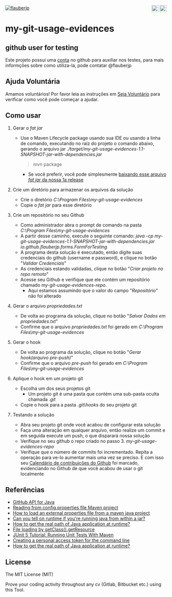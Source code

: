 [![flauberjp](https://circleci.com/gh/flauberjp/my-git-usage-evidences.svg?style=shield)](https://circleci.com/gh/flauberjp/my-git-usage-evidences/tree/master) <a href="README.pt_br.md"><img align="right" src="https://emojipedia-us.s3.dualstack.us-west-1.amazonaws.com/thumbs/240/google/241/flag-brazil_1f1e7-1f1f7.png" width="22"></a> <a href="../README.md"><img align="right" src="https://emojipedia-us.s3.dualstack.us-west-1.amazonaws.com/thumbs/240/google/241/flag-united-states_1f1fa-1f1f8.png" width="22"></a>
 

# my-git-usage-evidences



## github user for testing

Este projeto possui uma [conta](https://github.com/mygitusageevicencesapp) no github para auxiliar nos testes, para mais informções sobre como utiliza-la, pode contatar @flauberjp

## Ajuda Voluntária
Amamos voluntários! Por favor leia as instruções em [Seja Voluntário](CONTRIBUTING.pt_br.md) para verificar como você pode começar a ajudar.

## Como usar

1. Gerar o _fat jar_
    * Use o Maven Lifecycle package usando sua IDE ou usando a linha de comando, 
    executando no raíz do projeto o comando abaixo, gerando o arquivo jar _./target/my-git-usage-evidences-1.1-SNAPSHOT-jar-with-dependencies.jar_ 
      > mvn package
      * Se você preferir, você pode simplesmente 
      [baixando esse arquivo _fat jar_ da nossa 1a release](https://github.com/flauberjp/my-git-usage-evidences/releases/tag/1.0-SNAPSHOT)

2. Crie um diretório para armazenar os arquivos da solução
    * Crie o diretório _C:\Program Files\my-git-usage-evidences_
    * Copie o _fat jar_ para esse diretório

3. Crie um repositório no seu Github
    * Como administrador abra o prompt de comando 
    na pasta _C:\Program Files\my-git-usage-evidences_
    * A partir desse caminho, execute o seguinte 
    comando: _java -cp my-git-usage-evidences-1.1-SNAPSHOT-jar-with-dependencies.jar io.github.flauberjp.forms.FormForTesting_
    * A programa desta solução é executado, então digite suas credenciais 
    do github (username e password), e clique no botão "_Validar Credenciais_"
    * As credenciais estando validadas, clique no botão "_Criar projeto no repo remoto_"
    * Acesse seu Github e verifique que ele contém um repositório 
    chamado _my-git-usage-evidences-repo_. 
      * Aqui estamos assumindo que o valor do campo "_Repositório_" não foi alterado 

4. Gerar o arquivo _propriedades.txt_
    * De volta ao programa da solução, clique no botão "_Salvar Dados em propriedades.txt_"
    * Confirme que o arquivo _propriedades.txt_ foi gerado 
    em _C:\Program Files\my-git-usage-evidences_

5. Gerar o hook
    * De volta ao programa da solução, clique no botão "_Gerar hook(arquivo pre-push)_"
    * Confirme que o arquivo _pre-push_ foi gerado 
    em _C:\Program Files\my-git-usage-evidences_

6. Aplique o hook em um projeto git
    * Escolha um dos seus projetos git
      * Um projeto git é uma pasta que contém uma sub-pasta oculta chamada _.git_
    * Copie o hook para a pasta _.git\hooks_ do seu projeto git

7. Testando a solução
    * Abra seu projeto git onde você acabou de configurar esta solução
    * Faça uma alteração em qualquer arquivo, então realize um commit 
    e em seguida execute um push, o que disparará nossa solução
    * Verifique no seu github o repo criado no passo 3. _my-git-usage-evidences-repo_
    * Verifique que o número de commits foi incrementado. 
    Repita a operação para ve-lo aumentar mais uma vez se preciso.
    E com isso seu [Calendário de contribuições do Github](https://help.github.com/pt/github/setting-up-and-managing-your-github-profile/viewing-contributions-on-your-profile#contributions-calendar) 
    foi marcado, evidenciando no Github de que você acabou de usar o git localmente

## Referências
- [GitHub API for Java](https://github-api.kohsuke.org/)
- [Reading from config.properties file Maven project](https://stackoverflow.com/questions/35008377/reading-from-config-properties-file-maven-project)
- [How to load an external properties file from a maven java project](https://stackoverflow.com/questions/34712885/how-to-load-an-external-properties-file-from-a-maven-java-project)
- [Can you tell on runtime if you're running java from within a jar?](https://stackoverflow.com/questions/482560/can-you-tell-on-runtime-if-youre-running-java-from-within-a-jar)
- [How to get the real path of Java application at runtime?](https://stackoverflow.com/questions/4032957/how-to-get-the-real-path-of-java-application-at-runtime)
- [File loading by getClass().getResource](https://stackoverflow.com/questions/14089146/file-loading-by-getclass-getresource)
- [JUnit 5 Tutorial: Running Unit Tests With Maven](https://www.petrikainulainen.net/programming/testing/junit-5-tutorial-running-unit-tests-with-maven/)
- [Creating a personal access token for the command line](https://help.github.com/en/github/authenticating-to-github/creating-a-personal-access-token-for-the-command-line)
- [How to get the real path of Java application at runtime?](https://stackoverflow.com/a/43553093/6771132)

## License
The MIT License (MIT)

Prove your coding activity throughout any cv (Gitlab, Bitbucket etc.)  using this Tool. 

